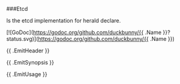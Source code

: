 ###Etcd

Is the etcd implementation for herald declare.

[![GoDoc](https://godoc.org/github.com/duckbunny/{{ .Name }}?status.svg)](https://godoc.org/github.com/duckbunny/{{ .Name }})


{{ .EmitHeader }}

{{ .EmitSynopsis }}


{{ .EmitUsage }}


